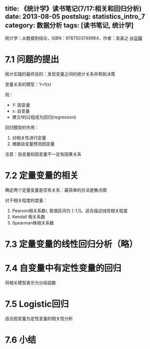 title: 《统计学》读书笔记(7/17:相关和回归分析)
date: 2013-08-05
postslug: statistics_intro_7
category: 数据分析
tags: [读书笔记, 统计学]
---

 统计学：从数据到结论，ISBN：9787503749964，作者：吴喜之 @[豆瓣](http://book.douban.com/subject/2193810/)

# 7.1 问题的提出

统计实践的最终目的：发现变量之间的统计关系并帮助决策

变量关系的模型：Y=f(x)

则：

- Y: 因变量
- x: 自变量
- 建立f的过程成为回归(regression)

回归模型的作用：

1. 对相关性进行定量
2. 根据自变量预测因变量

注意：自变量和因变量不一定有因果关系

# 7.2 定量变量的相关

确定两个定量变量是否有关系：最简单的办法是散点图

对于相关程度的度量：

1. Pearson相关系数r, 取值区间为 \[-1,1\]。适合描述线性相关程度
2. Kendall 相关系数
3. Spearman秩相关系数


# 7.3 定量变量的线性回归分析（略）

# 7.4 自变量中有定性变量的回归

将相关模型表示为分段函数

# 7.5 Logistic回归

适合因变量为定性变量的相关性分析

# 7.6 小结
